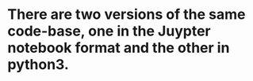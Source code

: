# There are two versions of the same code-base, one in the Juypter notebook format and the other in python3.
